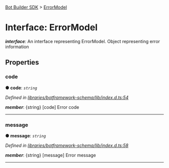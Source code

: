 [Bot Builder SDK](../README.md) > [ErrorModel](../interfaces/botbuilder.errormodel.md)



# Interface: ErrorModel

*__interface__*: An interface representing ErrorModel. Object representing error information



## Properties
<a id="code"></a>

###  code

**●  code**:  *`string`* 

*Defined in [libraries/botframework-schema/lib/index.d.ts:54](https://github.com/Microsoft/botbuilder-js/blob/57c9ba8/libraries/botframework-schema/lib/index.d.ts#L54)*


*__member__*: {string} [code] Error code





___

<a id="message"></a>

###  message

**●  message**:  *`string`* 

*Defined in [libraries/botframework-schema/lib/index.d.ts:58](https://github.com/Microsoft/botbuilder-js/blob/57c9ba8/libraries/botframework-schema/lib/index.d.ts#L58)*


*__member__*: {string} [message] Error message





___


